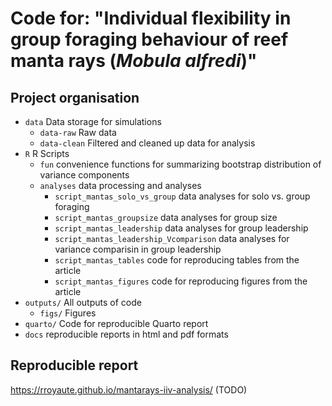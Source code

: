 # Code for: "Individual flexibility in group foraging behaviour of reef manta rays (*Mobula alfredi*)" 

## Project organisation
- `data` Data storage for simulations
    -  `data-raw` Raw data
    - `data-clean` Filtered and cleaned up data for analysis
- `R`  R Scripts
     - `fun` convenience functions for summarizing bootstrap distribution of variance components
     - `analyses` data processing and analyses
         - `script_mantas_solo_vs_group` data analyses for solo vs. group foraging
         - `script_mantas_groupsize` data analyses for group size
         - `script_mantas_leadership`  data analyses for group leadership
         - `script_mantas_leadership_Vcomparison` data analyses for variance comparisin in group leadership
         - `script_mantas_tables` code for reproducing tables from the article
         - `script_mantas_figures` code for reproducing figures from the article
- `outputs/` All outputs of code
  - `figs/` Figures
- `quarto/` Code for reproducible Quarto report
- `docs` reproducible reports in html and pdf formats
 
## Reproducible report
https://rroyaute.github.io/mantarays-iiv-analysis/ (TODO)
